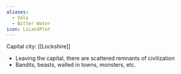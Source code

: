 ```yaml
---
aliases:
  - Vale
  - Bitter Water
icon: LiLandPlot
---
```

Capital city: [[Lockshire]]

- Leaving the capital, there are scattered remnants of civilization
- Bandits, beasts, walled in towns, monsters, etc.